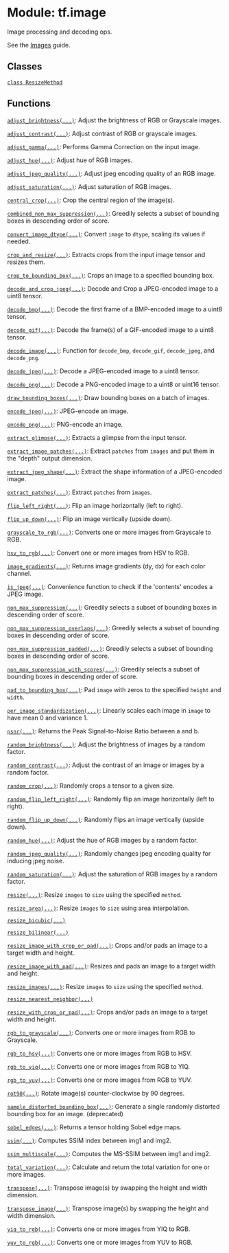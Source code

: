 <div itemscope itemtype="http://developers.google.com/ReferenceObject">
<meta itemprop="name" content="tf.image" />
<meta itemprop="path" content="Stable" />
</div>

# Module: tf.image

Image processing and decoding ops.

<!-- Placeholder for "Used in" -->

See the [Images](https://tensorflow.org/api_guides/python/image) guide.

## Classes

[`class ResizeMethod`](../tf/image/ResizeMethod.md)

## Functions

[`adjust_brightness(...)`](../tf/image/adjust_brightness.md): Adjust the brightness of RGB or Grayscale images.

[`adjust_contrast(...)`](../tf/image/adjust_contrast.md): Adjust contrast of RGB or grayscale images.

[`adjust_gamma(...)`](../tf/image/adjust_gamma.md): Performs Gamma Correction on the input image.

[`adjust_hue(...)`](../tf/image/adjust_hue.md): Adjust hue of RGB images.

[`adjust_jpeg_quality(...)`](../tf/image/adjust_jpeg_quality.md): Adjust jpeg encoding quality of an RGB image.

[`adjust_saturation(...)`](../tf/image/adjust_saturation.md): Adjust saturation of RGB images.

[`central_crop(...)`](../tf/image/central_crop.md): Crop the central region of the image(s).

[`combined_non_max_suppression(...)`](../tf/image/combined_non_max_suppression.md): Greedily selects a subset of bounding boxes in descending order of score.

[`convert_image_dtype(...)`](../tf/image/convert_image_dtype.md): Convert `image` to `dtype`, scaling its values if needed.

[`crop_and_resize(...)`](../tf/image/crop_and_resize.md): Extracts crops from the input image tensor and resizes them.

[`crop_to_bounding_box(...)`](../tf/image/crop_to_bounding_box.md): Crops an image to a specified bounding box.

[`decode_and_crop_jpeg(...)`](../tf/io/decode_and_crop_jpeg.md): Decode and Crop a JPEG-encoded image to a uint8 tensor.

[`decode_bmp(...)`](../tf/io/decode_bmp.md): Decode the first frame of a BMP-encoded image to a uint8 tensor.

[`decode_gif(...)`](../tf/io/decode_gif.md): Decode the frame(s) of a GIF-encoded image to a uint8 tensor.

[`decode_image(...)`](../tf/io/decode_image.md): Function for `decode_bmp`, `decode_gif`, `decode_jpeg`, and `decode_png`.

[`decode_jpeg(...)`](../tf/io/decode_jpeg.md): Decode a JPEG-encoded image to a uint8 tensor.

[`decode_png(...)`](../tf/io/decode_png.md): Decode a PNG-encoded image to a uint8 or uint16 tensor.

[`draw_bounding_boxes(...)`](../tf/image/draw_bounding_boxes.md): Draw bounding boxes on a batch of images.

[`encode_jpeg(...)`](../tf/io/encode_jpeg.md): JPEG-encode an image.

[`encode_png(...)`](../tf/image/encode_png.md): PNG-encode an image.

[`extract_glimpse(...)`](../tf/image/extract_glimpse.md): Extracts a glimpse from the input tensor.

[`extract_image_patches(...)`](../tf/image/extract_image_patches.md): Extract `patches` from `images` and put them in the "depth" output dimension.

[`extract_jpeg_shape(...)`](../tf/io/extract_jpeg_shape.md): Extract the shape information of a JPEG-encoded image.

[`extract_patches(...)`](../tf/image/extract_patches.md): Extract `patches` from `images`.

[`flip_left_right(...)`](../tf/image/flip_left_right.md): Flip an image horizontally (left to right).

[`flip_up_down(...)`](../tf/image/flip_up_down.md): Flip an image vertically (upside down).

[`grayscale_to_rgb(...)`](../tf/image/grayscale_to_rgb.md): Converts one or more images from Grayscale to RGB.

[`hsv_to_rgb(...)`](../tf/image/hsv_to_rgb.md): Convert one or more images from HSV to RGB.

[`image_gradients(...)`](../tf/image/image_gradients.md): Returns image gradients (dy, dx) for each color channel.

[`is_jpeg(...)`](../tf/io/is_jpeg.md): Convenience function to check if the 'contents' encodes a JPEG image.

[`non_max_suppression(...)`](../tf/image/non_max_suppression.md): Greedily selects a subset of bounding boxes in descending order of score.

[`non_max_suppression_overlaps(...)`](../tf/image/non_max_suppression_overlaps.md): Greedily selects a subset of bounding boxes in descending order of score.

[`non_max_suppression_padded(...)`](../tf/image/non_max_suppression_padded.md): Greedily selects a subset of bounding boxes in descending order of score.

[`non_max_suppression_with_scores(...)`](../tf/image/non_max_suppression_with_scores.md): Greedily selects a subset of bounding boxes in descending order of score.

[`pad_to_bounding_box(...)`](../tf/image/pad_to_bounding_box.md): Pad `image` with zeros to the specified `height` and `width`.

[`per_image_standardization(...)`](../tf/image/per_image_standardization.md): Linearly scales each image in `image` to have mean 0 and variance 1.

[`psnr(...)`](../tf/image/psnr.md): Returns the Peak Signal-to-Noise Ratio between a and b.

[`random_brightness(...)`](../tf/image/random_brightness.md): Adjust the brightness of images by a random factor.

[`random_contrast(...)`](../tf/image/random_contrast.md): Adjust the contrast of an image or images by a random factor.

[`random_crop(...)`](../tf/image/random_crop.md): Randomly crops a tensor to a given size.

[`random_flip_left_right(...)`](../tf/image/random_flip_left_right.md): Randomly flip an image horizontally (left to right).

[`random_flip_up_down(...)`](../tf/image/random_flip_up_down.md): Randomly flips an image vertically (upside down).

[`random_hue(...)`](../tf/image/random_hue.md): Adjust the hue of RGB images by a random factor.

[`random_jpeg_quality(...)`](../tf/image/random_jpeg_quality.md): Randomly changes jpeg encoding quality for inducing jpeg noise.

[`random_saturation(...)`](../tf/image/random_saturation.md): Adjust the saturation of RGB images by a random factor.

[`resize(...)`](../tf/image/resize_images.md): Resize `images` to `size` using the specified `method`.

[`resize_area(...)`](../tf/image/resize_area.md): Resize `images` to `size` using area interpolation.

[`resize_bicubic(...)`](../tf/image/resize_bicubic.md)

[`resize_bilinear(...)`](../tf/image/resize_bilinear.md)

[`resize_image_with_crop_or_pad(...)`](../tf/image/resize_with_crop_or_pad.md): Crops and/or pads an image to a target width and height.

[`resize_image_with_pad(...)`](../tf/image/resize_image_with_pad.md): Resizes and pads an image to a target width and height.

[`resize_images(...)`](../tf/image/resize_images.md): Resize `images` to `size` using the specified `method`.

[`resize_nearest_neighbor(...)`](../tf/image/resize_nearest_neighbor.md)

[`resize_with_crop_or_pad(...)`](../tf/image/resize_with_crop_or_pad.md): Crops and/or pads an image to a target width and height.

[`rgb_to_grayscale(...)`](../tf/image/rgb_to_grayscale.md): Converts one or more images from RGB to Grayscale.

[`rgb_to_hsv(...)`](../tf/image/rgb_to_hsv.md): Converts one or more images from RGB to HSV.

[`rgb_to_yiq(...)`](../tf/image/rgb_to_yiq.md): Converts one or more images from RGB to YIQ.

[`rgb_to_yuv(...)`](../tf/image/rgb_to_yuv.md): Converts one or more images from RGB to YUV.

[`rot90(...)`](../tf/image/rot90.md): Rotate image(s) counter-clockwise by 90 degrees.

[`sample_distorted_bounding_box(...)`](../tf/image/sample_distorted_bounding_box.md): Generate a single randomly distorted bounding box for an image. (deprecated)

[`sobel_edges(...)`](../tf/image/sobel_edges.md): Returns a tensor holding Sobel edge maps.

[`ssim(...)`](../tf/image/ssim.md): Computes SSIM index between img1 and img2.

[`ssim_multiscale(...)`](../tf/image/ssim_multiscale.md): Computes the MS-SSIM between img1 and img2.

[`total_variation(...)`](../tf/image/total_variation.md): Calculate and return the total variation for one or more images.

[`transpose(...)`](../tf/image/transpose.md): Transpose image(s) by swapping the height and width dimension.

[`transpose_image(...)`](../tf/image/transpose.md): Transpose image(s) by swapping the height and width dimension.

[`yiq_to_rgb(...)`](../tf/image/yiq_to_rgb.md): Converts one or more images from YIQ to RGB.

[`yuv_to_rgb(...)`](../tf/image/yuv_to_rgb.md): Converts one or more images from YUV to RGB.

